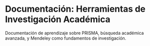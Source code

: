 # Documentación: Herramientas de Investigación Académica

Documentación de aprendizaje sobre PRISMA, búsqueda académica avanzada, y Mendeley como fundamentos de investigación.
